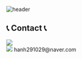<div align="left">

![header](https://capsule-render.vercel.app/api?type=waving&color=timeGradient&text=Welcome%20to%20Haeun's%20GitHub%20👋&animation=twinkling&fontSize=35&fontAlignY=40&fontAlign=70&height=250)
</div>



 
## 📞 Contact 📞
<div style="display:flex; flex-direction:row;">
    <a href="https://www.instagram.com/hanh.ng29/">
        <img src="https://img.shields.io/badge/Instagram-E4405F?style=for-the-badge&logo=Instagram&logoColor=white"> 
    </a>
</div>
<div style="display:flex; flex-direction:row;">
    <a>
        <img src="https://img.shields.io/badge/Gmail-D14836?style=for-the-badge&logo=gmail&logoColor=white"> hanh291029@naver.com
    </a>
</div>

